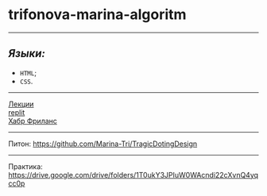 # trifonova-marina-algoritm
____
## ***Языки:***

- `HTML`;
- `CSS`.

____
[Лекции](https://drive.google.com/drive/folders/1xVBhdnlYtjHykHaQzYspqU1zybDLlhjy?usp=drive_link)
<br>
[replit](https://replit.com/@28062003m)
<br>
[Хабр Фриланс](https://freelance.habr.com/freelancers/Marina-Tri)
____
Питон:
https://github.com/Marina-Tri/TragicDotingDesign
____
Практика:
https://drive.google.com/drive/folders/1T0ukY3JPIuW0WAcndi22cXvnQ4yqcc0p